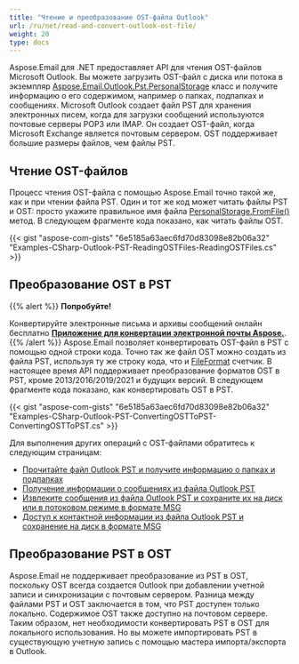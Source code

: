 ```yaml
---
title: "Чтение и преобразование OST-файла Outlook"
url: /ru/net/read-and-convert-outlook-ost-file/
weight: 20
type: docs
---
```



Aspose.Email для .NET предоставляет API для чтения OST-файлов Microsoft Outlook. Вы можете загрузить OST-файл с диска или потока в экземпляр [Aspose.Email.Outlook.Pst.PersonalStorage](https://reference.aspose.com/email/net/aspose.email.storage.pst/personalstorage/) класс и получите информацию о его содержимом, например о папках, подпапках и сообщениях. Microsoft Outlook создает файл PST для хранения электронных писем, когда для загрузки сообщений используются почтовые серверы POP3 или IMAP. Он создает OST-файл, когда Microsoft Exchange является почтовым сервером. OST поддерживает большие размеры файлов, чем файлы PST.

## **Чтение OST-файлов**

Процесс чтения OST-файла с помощью Aspose.Email точно такой же, как и при чтении файла PST. Один и тот же код может читать файлы PST и OST: просто укажите правильное имя файла [PersonalStorage.FromFile()](https://reference.aspose.com/email/net/aspose.email.storage.pst/personalstorage/fromfile/#fromfile/) метод. В следующем фрагменте кода показано, как читать файлы OST.

{{< gist "aspose-com-gists" "6e5185a63aec6fd70d83098e82b06a32" "Examples-CSharp-Outlook-PST-ReadingOSTFiles-ReadingOSTFiles.cs" >}}

## **Преобразование OST в PST**

{{% alert %}}
**Попробуйте!**

Конвертируйте электронные письма и архивы сообщений онлайн бесплатно [**Приложение для конвертации электронной почты Aspose.**](https://products.aspose.app/email/ru/Conversion).
{{% /alert %}}
Aspose.Email позволяет конвертировать OST-файл в PST с помощью одной строки кода. Точно так же файл OST можно создать из файла PST, используя ту же строку кода, что и [FileFormat](https://reference.aspose.com/email/net/aspose.email.storage.pst/fileformat/) счетчик. В настоящее время API поддерживает преобразование форматов OST в PST, кроме 2013/2016/2019/2021 и будущих версий. В следующем фрагменте кода показано, как конвертировать OST в PST.

{{< gist "aspose-com-gists" "6e5185a63aec6fd70d83098e82b06a32" "Examples-CSharp-Outlook-PST-ConvertingOSTToPST-ConvertingOSTToPST.cs" >}}

Для выполнения других операций с OST-файлами обратитесь к следующим страницам:

- [Прочитайте файл Outlook PST и получите информацию о папках и подпапках](https://docs.aspose.com/email/ru/net/read-outlook-pst-file-and-get-folders-and-subfolders-information/)
- [Получение информации о сообщениях из файла Outlook PST](https://docs.aspose.com/email/ru/net/working-with-messages-in-a-pst-file/#get-messages-information-from-an-outlook-pst-file)
- [Извлеките сообщения из файла Outlook PST и сохраните их на диск или в потоковом режиме в формате MSG](https://docs.aspose.com/email/ru/net/working-with-messages-in-a-pst-file/#extracting-messages-form-pst-files)
- [Доступ к контактной информации из файла Outlook PST и сохранение на диск в формате MSG](https://docs.aspose.com/email/ru/net/working-with-contacts-in-pst-file/#save-contacts-information-from-pst-file-in-msg-format)

## **Преобразование PST в OST**

Aspose.Email не поддерживает преобразование из PST в OST, поскольку OST всегда создается Outlook при добавлении учетной записи и синхронизации с почтовым сервером.
Разница между файлами PST и OST заключается в том, что PST доступен только локально. Содержимое OST также доступно на почтовом сервере.
Таким образом, нет необходимости конвертировать PST в OST для локального использования.
Но вы можете импортировать PST в существующую учетную запись с помощью мастера импорта/экспорта в Outlook.
